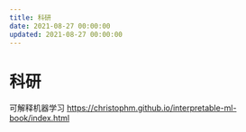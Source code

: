 ```yaml
---
title: 科研
date: 2021-08-27 00:00:00
updated: 2021-08-27 00:00:00
---
```


# 科研

可解释机器学习 https://christophm.github.io/interpretable-ml-book/index.html

